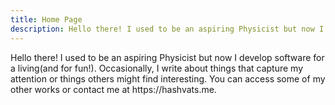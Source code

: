 ```yaml
---
title: Home Page
description: Hello there! I used to be an aspiring Physicist but now I develop software for a living(and for fun!).
---
```


<section>
    <p class="">
        Hello there! I used to be an aspiring Physicist but now I
        develop software for a living(and for fun!). Occasionally, I
        write about things that capture my attention or things
        others might find interesting. You can access some of my
        other works or contact me at https://hashvats.me.
    </p>
    <!--
    <h2>Math, Physics and CS</h2>
    -->
</section>
